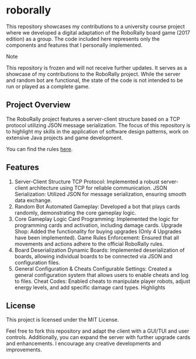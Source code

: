 # roborally

This repository showcases my contributions to a university course project where we developed a digital adaptation of the RoboRally board game (2017 edition) as a group. The code included here represents only the components and features that I personally implemented.

> [!Note]
> This repository is frozen and will not receive further updates. It serves as a showcase of my contributions to the RoboRally project. While the server and random bot are functional, the state of the code is not intended to be run or played as a complete game.

## Project Overview

The RoboRally project features a server-client structure based on a TCP protocol utilizing JSON message serialization. The focus of this repository is to highlight my skills in the application of software design patterns, work on extensive Java projects and game development.

You can find the rules [here](https://media.wizards.com/2017/rules/roborally_rules.pdf). 

## Features

1. Server-Client Structure
TCP Protocol: Implemented a robust server-client architecture using TCP for reliable communication.
JSON Serialization: Utilized JSON for message serialization, ensuring smooth data exchange.
2. Random Bot
Automated Gameplay: Developed a bot that plays cards randomly, demonstrating the core gameplay logic.
3. Core Gameplay Logic
Card Programming: Implemented the logic for programming cards and activation, including damage cards.
Upgrade Shop: Added the functionality for buying upgrades (Only 4 Upgrades have been implemented). 
Game Rules Enforcement: Ensured that all movements and actions adhere to the official RoboRally rules.
5. Board Deserialization
Dynamic Boards: Implemented deserialization of boards, allowing individual boards to be connected via JSON and configuration files.
6. General Configuration & Cheats
Configurable Settings: Created a general configuration system that allows users to enable cheats and log to files.
Cheat Codes: Enabled cheats to manipulate player robots, adjust energy levels, and add specific damage card types.
Highlights


## License

This project is licensed under the MIT License.

Feel free to fork this repository and adapt the client with a GUI/TUI and user controls. Additionally, you can expand the server with further upgrade cards and enhancements. I encourage any creative developments and improvements.


